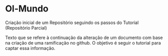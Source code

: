 # Ol-Mundo
Criação inicial de um Repositório seguindo os passos do Tutorial (Repositório Parcial)

Texto que se refere à continuação da alteração de um documento com base na criação de uma ramificação no github.
O objetivo é seguir o tutorial para captar essa informação.
